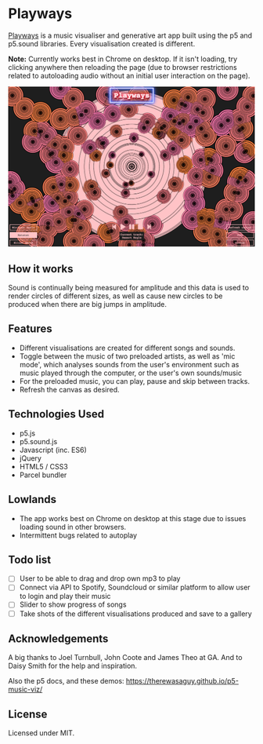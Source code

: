 # Playways

[Playways](https://katshaze.github.io/playways) is a music visualiser and generative art app built using the p5 and p5.sound libraries. Every visualisation created is different.

**Note:** Currently works best in Chrome on desktop. If it isn't loading, try clicking anywhere then reloading the page (due to browser restrictions related to autoloading audio without an initial user interaction on the page).

![Playways screenshot](images/Ratatat_Desert-Eagle.png)

## How it works
Sound is continually being measured for amplitude and this data is used to render circles of different sizes, as well as cause new circles to be produced when there are big jumps in amplitude.

## Features
* Different visualisations are created for different songs and sounds.
* Toggle between the music of two preloaded artists, as well as 'mic mode', which analyses sounds from the user's environment such as music played through the computer, or the user's own sounds/music
* For the preloaded music, you can play, pause and skip between tracks.
* Refresh the canvas as desired.

## Technologies Used
* p5.js
* p5.sound.js
* Javascript (inc. ES6)
* jQuery
* HTML5 / CSS3
* Parcel bundler

## Lowlands
* The app works best on Chrome on desktop at this stage due to issues loading sound in other browsers.
* Intermittent bugs related to autoplay

## Todo list
- [ ] User to be able to drag and drop own mp3 to play
- [ ] Connect via API to Spotify, Soundcloud or similar platform to allow user to login and play their music
- [ ] Slider to show progress of songs
- [ ] Take shots of the different visualisations produced and save to a gallery

## Acknowledgements
A big thanks to Joel Turnbull, John Coote and James Theo at GA. And to Daisy Smith for the help and inspiration.

Also the p5 docs, and these demos: https://therewasaguy.github.io/p5-music-viz/

## License
Licensed under MIT.
